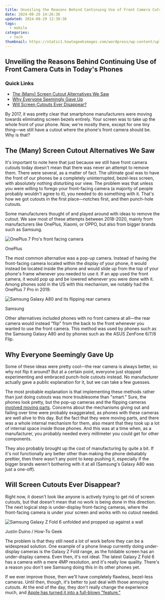```yaml
---
title: Unveiling the Reasons Behind Continuing Use of Front Camera Cuts in Today's Phones
date: 2024-08-26 14:26:36
updated: 2024-08-29 12:38:36
tags:
  - mobile
categories:
  - tech
thumbnail: https://static1.howtogeekimages.com/wordpress/wp-content/uploads/2024/08/pixel-9-front-camera-peephole.jpg
---
```


## Unveiling the Reasons Behind Continuing Use of Front Camera Cuts in Today's Phones

### Quick Links

* [The (Many) Screen Cutout Alternatives We Saw](https://www.howtogeek.com/why-do-phones-still-have-front-camera-screen-cutouts/#the-many-screen-cutout-alternatives-we-saw)
* [Why Everyone Seemingly Gave Up](https://windows11.techidaily.com/graphics-correction-in-windows-11-and-11-systems/)
* [Will Screen Cutouts Ever Disappear?](https://screen-mirroring-recording.techidaily.com/new-masterclass-constructing-mc-village-houses/)

 By 2017, it was pretty clear that smartphone manufacturers were moving towards eliminating screen bezels entirely. Your screen was to take up the whole front of your phone. Now, we're mostly there, except for one tiny thing—we still have a cutout where the phone's front camera should be. Why is that?

##  The (Many) Screen Cutout Alternatives We Saw

 It's important to note here that just because we still have front camera cutouts today doesn't mean that there was never an attempt to remove them. There were several, as a matter of fact. The ultimate goal was to have the front of our phones be a completely uninterrupted, bezel-less screen, with absolutely nothing disturbing our view. The problem was that unless you were willing to forego your front-facing camera (a majority of people probably wouldn't agree to it), you needed to do something with it. That's how we got cutouts in the first place—notches first, and then punch-hole cutouts.

 Some manufacturers thought of and played around with ideas to remove the cutout. We saw most of these attempts between 2018-2020, mainly from manufacturers like OnePlus, Xiaomi, or OPPO, but also from bigger brands such as Samsung.

![OnePlus 7 Pro's front facing camera](https://static1.howtogeekimages.com/wordpress/wp-content/uploads/2024/08/oneplus-7-pro-camera.png) 

OnePlus 

 The most common alternative was a pop-up camera. Instead of having the front-facing camera located within the display of your phone, it would instead be located inside the phone and would slide up from the top of your phone's frame whenever you needed to use it. If an app used the front camera, it would pop up and be lowered whenever you were done with it. Among phones sold in the US with this mechanism, we notably had the OnePlus 7 Pro in 2019.

![Samsung Galaxy A80 and its flipping rear camera](https://static1.howtogeekimages.com/wordpress/wp-content/uploads/2024/08/galaxy-a80_main1.jpg) 

Samsung

 Other alternatives included phones with no front camera at all—the rear camera would instead "flip" from the back to the front whenever you wanted to use the front camera. This method was used by phones such as the Samsung Galaxy A80 and by phones such as the ASUS ZenFone 6/7/8 Flip.

##  Why Everyone Seemingly Gave Up

 Some of these ideas were pretty cool—the rear camera is always better, so why not flip it around? But at a certain point, everyone just stopped experimenting and embraced punch-hole cutouts instead. No manufacturer actually gave a public explanation for it, but we can take a few guesses.

 The most probable explanation is that implementing these methods rather than just doing cutouts was more troublesome than "smart." Sure, the phones look pretty, but the pop-up cameras and the flipping cameras [involved moving parts](https://some-approaches.techidaily.com/updated-top-value-dome-cams-affordable-360-filmmaking-tools/). Concerns about the mechanisms giving out and failing over time were probably exaggerated, as phones with these cameras are well alive to this day. But the fact that they were moving parts, and there was a whole internal mechanism for them, also meant that they took up a lot of internal space inside those phones. And this was at a time when, as a manufacturer, you probably needed every millimeter you could get for other components.

 They also probably brought up the cost of manufacturing by quite a bit. If it's not functionally any better other than making the phone debatably prettier, then there wasn't any point to keep pushing it, especially if the bigger brands weren't bothering with it at all (Samsung's Galaxy A80 was just a one-off).

##  Will Screen Cutouts Ever Disappear?

 Right now, it doesn't look like anyone is actively trying to get rid of screen cutouts, but that doesn't mean that no work is being done in this direction. The next logical step is under-display front-facing cameras, where the front-facing camera is under your screen and works with no cutout needed.

![Samsung Galaxy Z Fold 6 unfolded and propped up against a wall](https://static1.howtogeekimages.com/wordpress/wp-content/uploads/wm/2024/07/samsung-galaxy-z-fold-6-unfolded-and-propped-up-against-a-wall.jpg) 

Justin Duino / How-To Geek

 The problem is that they still need a lot of work before they can be a widespread solution. One example of a phone lineup currently doing under-display cameras is the Galaxy Z Fold range, as the foldable screen has an under-display camera. Even then, it's not ideal. The latest Galaxy Z Fold 6 has a camera with a mere 4MP resolution, and it's really low quality. There's a reason you don't see Samsung doing this in its other phones yet.

 If we ever improve those, then we'll have completely flawless, bezel-less cameras. Until then, though, it's better to just deal with those annoying cutouts. At the end of the day, they don't really change the experience much, and [Apple has turned it into a full-blown "feature."](https://screen-capture.techidaily.com/2024-approved-time-traveling-tactics-top-7-historic-battles-reimagined/)

<ins class="adsbygoogle"
     style="display:block"
     data-ad-format="autorelaxed"
     data-ad-client="ca-pub-7571918770474297"
     data-ad-slot="1223367746"></ins>



<ins class="adsbygoogle"
     style="display:block"
     data-ad-client="ca-pub-7571918770474297"
     data-ad-slot="8358498916"
     data-ad-format="auto"
     data-full-width-responsive="true"></ins>
